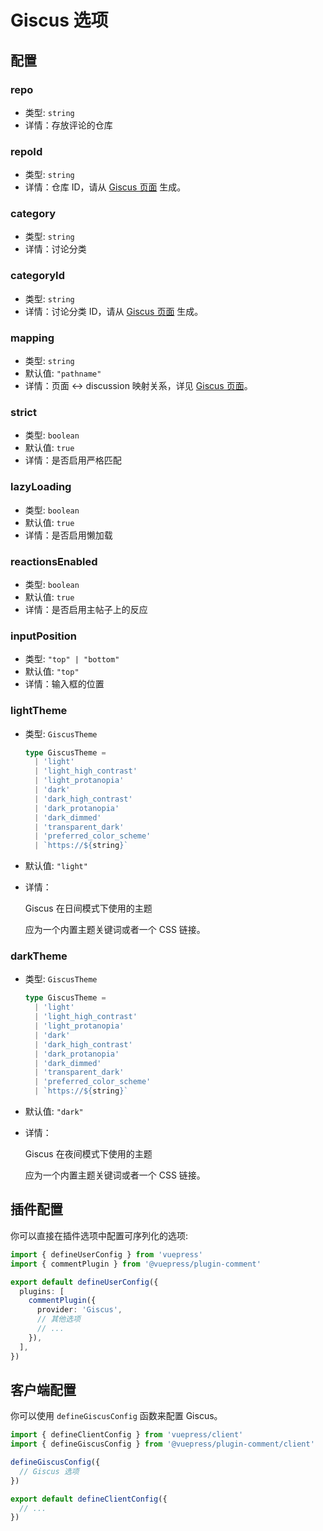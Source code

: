 # Giscus 选项

## 配置

### repo

- 类型: `string`
- 详情：存放评论的仓库

### repoId

- 类型: `string`
- 详情：仓库 ID，请从 [Giscus 页面](https://giscus.app/zh-CN) 生成。

### category

- 类型: `string`
- 详情：讨论分类

### categoryId

- 类型: `string`
- 详情：讨论分类 ID，请从 [Giscus 页面](https://giscus.app/zh-CN) 生成。

### mapping

- 类型: `string`
- 默认值: `"pathname"`
- 详情：页面 ↔️ discussion 映射关系，详见 [Giscus 页面](https://giscus.app/zh-CN)。

### strict

- 类型: `boolean`
- 默认值: `true`
- 详情：是否启用严格匹配

### lazyLoading

- 类型: `boolean`
- 默认值: `true`
- 详情：是否启用懒加载

### reactionsEnabled

- 类型: `boolean`
- 默认值: `true`
- 详情：是否启用主帖子上的反应

### inputPosition

- 类型: `"top" | "bottom"`
- 默认值: `"top"`
- 详情：输入框的位置

### lightTheme

- 类型: `GiscusTheme`

  ```ts
  type GiscusTheme =
    | 'light'
    | 'light_high_contrast'
    | 'light_protanopia'
    | 'dark'
    | 'dark_high_contrast'
    | 'dark_protanopia'
    | 'dark_dimmed'
    | 'transparent_dark'
    | 'preferred_color_scheme'
    | `https://${string}`
  ```

- 默认值: `"light"`
- 详情：

  Giscus 在日间模式下使用的主题

  应为一个内置主题关键词或者一个 CSS 链接。

### darkTheme

- 类型: `GiscusTheme`

  ```ts
  type GiscusTheme =
    | 'light'
    | 'light_high_contrast'
    | 'light_protanopia'
    | 'dark'
    | 'dark_high_contrast'
    | 'dark_protanopia'
    | 'dark_dimmed'
    | 'transparent_dark'
    | 'preferred_color_scheme'
    | `https://${string}`
  ```

- 默认值: `"dark"`
- 详情：

  Giscus 在夜间模式下使用的主题

  应为一个内置主题关键词或者一个 CSS 链接。

## 插件配置

你可以直接在插件选项中配置可序列化的选项:

```ts title=".vuepress/config.ts"
import { defineUserConfig } from 'vuepress'
import { commentPlugin } from '@vuepress/plugin-comment'

export default defineUserConfig({
  plugins: [
    commentPlugin({
      provider: 'Giscus',
      // 其他选项
      // ...
    }),
  ],
})
```

## 客户端配置

你可以使用 `defineGiscusConfig` 函数来配置 Giscus。

```ts title=".vuepress/client.ts"
import { defineClientConfig } from 'vuepress/client'
import { defineGiscusConfig } from '@vuepress/plugin-comment/client'

defineGiscusConfig({
  // Giscus 选项
})

export default defineClientConfig({
  // ...
})
```
